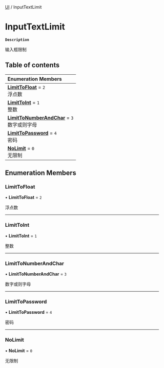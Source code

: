 [UI](../modules/UI.UI.md) / InputTextLimit

# InputTextLimit <Badge type="tip" text="Enumeration" />

**`Description`**

输入框限制

## Table of contents

| Enumeration Members |
| :-----|
| **[LimitToFloat](UI.InputTextLimit.md#limittofloat)** = ``2`` <br> 浮点数|
| **[LimitToInt](UI.InputTextLimit.md#limittoint)** = ``1`` <br> 整数|
| **[LimitToNumberAndChar](UI.InputTextLimit.md#limittonumberandchar)** = ``3`` <br> 数字或则字母|
| **[LimitToPassword](UI.InputTextLimit.md#limittopassword)** = ``4`` <br> 密码|
| **[NoLimit](UI.InputTextLimit.md#nolimit)** = ``0`` <br> 无限制|

## Enumeration Members

### LimitToFloat

• **LimitToFloat** = ``2``

浮点数

___

### LimitToInt

• **LimitToInt** = ``1``

整数

___

### LimitToNumberAndChar

• **LimitToNumberAndChar** = ``3``

数字或则字母

___

### LimitToPassword

• **LimitToPassword** = ``4``

密码

___

### NoLimit

• **NoLimit** = ``0``

无限制
